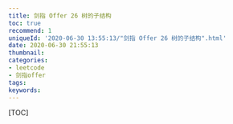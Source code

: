 ```yaml
---
title: 剑指 Offer 26 树的子结构
toc: true
recommend: 1
uniqueId: '2020-06-30 13:55:13/"剑指 Offer 26 树的子结构".html'
date: 2020-06-30 21:55:13
thumbnail:
categories:
- leetcode
- 剑指offer
tags:
keywords:
---
```


[TOC]

<!--more-->
